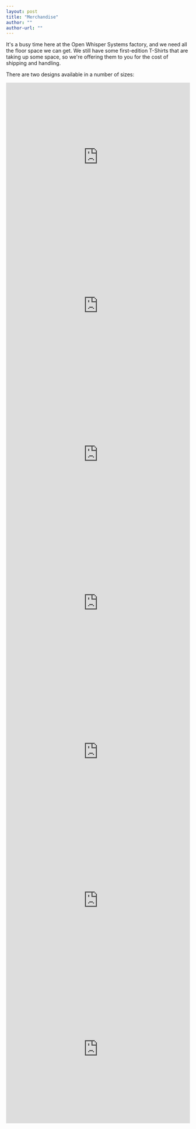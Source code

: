 ```yaml
---
layout: post
title: "Merchandise"
author: ""
author-url: ""
---
```


It's a busy time here at the Open Whisper Systems factory, and we need all the floor space we can get.  We still have some 
first-edition T-Shirts that are taking up some space, so we're offering them to you for the cost of shipping and handling.

There are two designs available in a number of sizes:

<!--more-->

<iframe class='shoplocket-embed' src='https://www.shoplocket.com/products/PYgwm/embed?style=modal' width='517' height='406' frameborder='0' style='max-width:100%;' scrolling='no'> </iframe>

<iframe class='shoplocket-embed' src='https://www.shoplocket.com/products/7DKe6/embed?style=modal' width='517' height='406' frameborder='0' style='max-width:100%;' scrolling='no'> </iframe>

<iframe class='shoplocket-embed' src='https://www.shoplocket.com/products/DDH66/embed?style=modal' width='517' height='406' frameborder='0' style='max-width:100%;' scrolling='no'> </iframe>

<iframe class='shoplocket-embed' src='https://www.shoplocket.com/products/Nr0YW/embed?style=modal' width='517' height='406' frameborder='0' style='max-width:100%;' scrolling='no'> </iframe>

<iframe class='shoplocket-embed' src='https://www.shoplocket.com/products/S0Pgp/embed?style=modal' width='517' height='406' frameborder='0' style='max-width:100%;' scrolling='no'> </iframe>

<iframe class='shoplocket-embed' src='https://www.shoplocket.com/products/3aaWP/embed?style=modal' width='517' height='406' frameborder='0' style='max-width:100%;' scrolling='no'> </iframe>

<iframe class='shoplocket-embed' src='https://www.shoplocket.com/products/fQahQ/embed?style=modal' width='517' height='406' frameborder='0' style='max-width:100%;' scrolling='no'> </iframe>
